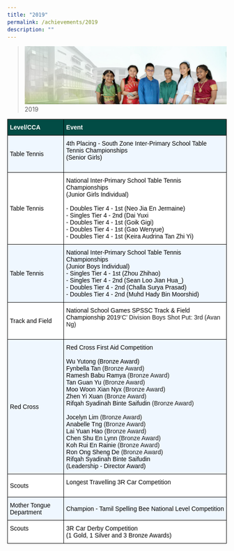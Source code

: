 ```yaml
---
title: "2019"
permalink: /achievements/2019
description: ""
---
```

>![](/images/About%20Us/banner2-with%20bg.jpg)
>2019

<style type="text/css">
.tg  {border-collapse:collapse;border-spacing:0;}
.tg td{border-color:black;border-style:solid;border-width:1px;font-family:Arial, sans-serif;font-size:14px;
  overflow:hidden;padding:10px 5px;word-break:normal;}
.tg th{border-color:black;border-style:solid;border-width:1px;font-family:Arial, sans-serif;font-size:14px;
  font-weight:normal;overflow:hidden;padding:10px 5px;word-break:normal;}
.tg .tg-t3gd{background-color:#024C45;color:#FFF;font-weight:bold;text-align:left;vertical-align:middle}
.tg .tg-415u{background-color:#EFF7FF;text-align:left;vertical-align:middle}
.tg .tg-zr06{background-color:#FFF;text-align:left;vertical-align:middle}
</style>
<table class="tg">
<thead>
  <tr>
    <th class="tg-t3gd"><span style="font-weight:bold;color:#FFF;background-color:#024C45">Level/CCA</span></th>
    <th class="tg-t3gd"><span style="font-weight:bold;color:#FFF;background-color:#024C45">Event</span></th>
  </tr>
</thead>
<tbody>
  <tr>
    <td class="tg-415u"><span style="color:#000;background-color:#EFF7FF">Table Tennis</span></td>
    <td class="tg-415u"><span style="color:#000;background-color:#EFF7FF">4th Placing - South Zone Inter-Primary School Table Tennis Championships</span><br><span style="color:#000;background-color:#EFF7FF">(Senior Girls)</span><br><br></td>
  </tr>
  <tr>
    <td class="tg-zr06"><span style="color:#000;background-color:#FFF">Table Tennis</span></td>
    <td class="tg-zr06"><span style="color:#000;background-color:#FFF">National Inter-Primary School Table Tennis Championships</span><br><span style="color:#000;background-color:#FFF">(Junior Girls Individual) </span><br><br><span style="font-weight:400;color:#000">- Doubles Tier 4 - 1st (Neo Jia En Jermaine)</span><br><span style="font-weight:400;color:#000">- Singles Tier 4 - 2nd (Dai Yuxi</span><br><span style="font-weight:400;color:#000">- Doubles Tier 4 - 1st (Goik Gigi)</span><br><span style="font-weight:400;color:#000">- Doubles Tier 4 - 1st (Gao Wenyue)</span><br><span style="font-weight:400;color:#000">- Doubles Tier 4 - 1st (Keira Audrina Tan Zhi Yi)</span><br></td>
  </tr>
  <tr>
    <td class="tg-415u"><span style="color:#000;background-color:#EFF7FF">Table Tennis </span></td>
    <td class="tg-415u"><span style="color:#000;background-color:#EFF7FF">National Inter-Primary School Table Tennis Championships</span><br><span style="color:#000;background-color:#EFF7FF">(Junior Boys Individual) </span><br><span style="font-weight:400;color:#000">- Singles Tier 4 - 1st (Zhou Zhihao)</span><br><span style="font-weight:400;color:#000">- Singles Tier 4 - 2nd (Sean Loo Jian Hua_)</span><br><span style="font-weight:400;color:#000">- Doubles Tier 4 - 2nd (Challa Surya Prasad)</span><br><span style="font-weight:400;color:#000">- Doubles Tier 4 - 2nd (Muhd Hady Bin Moorshid)</span><br></td>
  </tr>
  <tr>
    <td class="tg-zr06"><span style="color:#000;background-color:#FFF">Track and Field</span></td>
    <td class="tg-zr06"><span style="color:#000;background-color:#FFF">National School Games SPSSC Track &amp; Field Championship 201</span>9‘C’ Division Boys Shot Put: 3rd (Avan Ng)<br><br></td>
  </tr>
  <tr>
    <td class="tg-415u"><span style="color:#000;background-color:#EFF7FF"> Red Cross</span></td>
    <td class="tg-415u"><span style="color:#000;background-color:#EFF7FF">Red Cross First Aid Competition</span><br><br><span style="font-weight:400;color:#000">Wu Yutong (Bronze Award)</span><br><span style="font-weight:400;color:#000">Fynbella Tan </span>(Bronze Award)<br><span style="font-weight:400;color:#000">Ramesh Babu Ramya </span>(Bronze Award)<br><span style="font-weight:400;color:#000">Tan Guan Yu </span>(Bronze Award)<br><span style="font-weight:400;color:#000">Moo Woon Xian Nyx </span>(Bronze Award)<br><span style="font-weight:400;color:#000">Zhen Yi Xuan </span>(Bronze Award)<br><span style="font-weight:400;color:#000">Rifqah Syadinah Binte Saifudin </span>(Bronze Award)<br><br><span style="font-weight:400;color:#000">Jocelyn Lim </span>(Bronze Award)<br><span style="font-weight:400;color:#000">Anabelle Tng </span>(Bronze Award)<br><span style="font-weight:400;color:#000">Lai Yuan Hao </span>(Bronze Award)<br><span style="font-weight:400;color:#000">Chen Shu En Lynn </span>(Bronze Award)<br><span style="font-weight:400;color:#000">Koh Rui En Rainie </span>(Bronze Award)<br><span style="font-weight:400;color:#000">Ron Ong Sheng De </span>(Bronze Award)<br><span style="font-weight:400;color:#000">Rifqah Syadinah Binte Saifudin </span><br><span style="font-weight:400;color:#000">(Leadership - Director Award)</span><br><span style="color:#000;background-color:#EFF7FF"> </span></td>
  </tr>
  <tr>
    <td class="tg-zr06"><span style="color:#000;background-color:#FFF"> Scouts</span></td>
    <td class="tg-zr06"><span style="color:#000;background-color:#FFF">Longest Travelling 3R Car Competition</span><br><br><span style="font-weight:400;color:#000"> </span></td>
  </tr>
  <tr>
    <td class="tg-415u"><span style="color:#000;background-color:#EFF7FF"> Mother Tongue Department </span></td>
    <td class="tg-415u"><span style="color:#000;background-color:#EFF7FF">Champion - Tamil Spelling Bee National Level Competition</span><br><span style="color:#000;background-color:#EFF7FF"> </span></td>
  </tr>
  <tr>
    <td class="tg-zr06"><span style="color:#000;background-color:#FFF"> Scouts</span><br><br></td>
    <td class="tg-zr06"><span style="color:#000;background-color:#FFF"> 3R Car Derby Competition</span><br><span style="color:#000;background-color:#FFF">(1 Gold, 1 Silver and 3 Bronze Awards)</span><br></td>
  </tr>
</tbody>
</table>